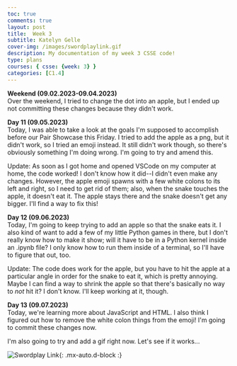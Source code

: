 ```yaml
---
toc: true
comments: true
layout: post
title:  Week 3
subtitle: Katelyn Gelle
cover-img: /images/swordplaylink.gif
description: My documentation of my week 3 CSSE code!
type: plans
courses: { csse: {week: 3} }
categories: [C1.4]
---
```


**Weekend (09.02.2023-09.04.2023)**  
Over the weekend, I tried to change the dot into an apple, but I ended up not committing these changes because they didn't work.

**Day 11 (09.05.2023)**  
Today, I was able to take a look at the goals I'm supposed to accomplish before our Pair Showcase this Friday. I tried to add the apple as a png, but it didn't work, so I tried an emoji instead. It still didn't work though, so there's obviously something I'm doing wrong. I'm going to try and amend this.  

Update: As soon as I got home and opened VSCode on my computer at home, the code worked! I don't know how it did--I didn't even make any changes. However, the apple emoji spawns with a few white colons to its left and right, so I need to get rid of them; also, when the snake touches the apple, it doesn't eat it. The apple stays there and the snake doesn't get any bigger. I'll find a way to fix this!  

**Day 12 (09.06.2023)**  
Today, I'm going to keep trying to add an apple so that the snake eats it. I also kind of want to add a few of my little Python games in there, but I don't really know how to make it show; will it have to be in a Python kernel inside an .ipynb file? I only know how to run them inside of a terminal, so I'll have to figure that out, too.  

Update: The code does work for the apple, but you have to hit the apple at a particular angle in order for the snake to eat it, which is pretty annoying. Maybe I can find a way to shrink the apple so that there's basically no way to *not* hit it? I don't know. I'll keep working at it, though.  

**Day 13 (09.07.2023)**  
Today, we're learning more about JavaScript and HTML. I also think I figured out how to remove the white colon things from the emoji! I'm going to commit these changes now.  

I'm also going to try and add a gif right now. Let's see if it works...  

![Swordplay Link]({{site.baseurl}}/images/swordplaylink.gif "Hup!"){: .mx-auto.d-block :}